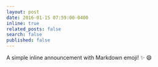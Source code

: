 ```yaml
---
layout: post
date: 2016-01-15 07:59:00-0400
inline: true
related_posts: false
search: false
published: false
---
```


A simple inline announcement with Markdown emoji! :sparkles: :smile:
